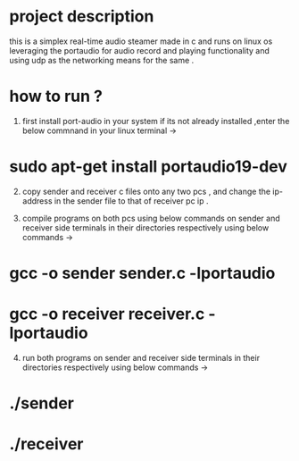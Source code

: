 # project description
this is a simplex real-time audio steamer made in c and runs on linux os leveraging the portaudio for audio record and playing functionality and using udp as the networking means for the same .

# how to run ?
1) first install port-audio in your system if its not already installed ,enter the below commnand in your linux terminal ->
# sudo apt-get install portaudio19-dev

2) copy sender and receiver c files onto any two pcs , and change the ip-address in the sender file to that of receiver pc ip .

3) compile programs on both pcs using below commands on sender and receiver side terminals in their directories respectively using below commands ->
# gcc -o sender sender.c -lportaudio
# gcc -o receiver receiver.c -lportaudio

4) run both programs on sender and receiver side terminals in their directories respectively using below commands ->
# ./sender
# ./receiver



